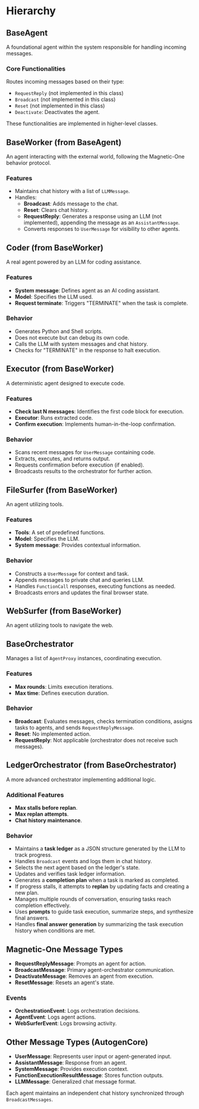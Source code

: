 # Hierarchy

## BaseAgent
A foundational agent within the system responsible for handling incoming messages.

### Core Functionalities
Routes incoming messages based on their type:
- `RequestReply` (not implemented in this class)
- `Broadcast` (not implemented in this class)
- `Reset` (not implemented in this class)
- `Deactivate`: Deactivates the agent.

These functionalities are implemented in higher-level classes.

## BaseWorker (from BaseAgent)
An agent interacting with the external world, following the Magnetic-One behavior protocol.

### Features
- Maintains chat history with a list of `LLMMessage`.
- Handles:
  - **Broadcast**: Adds message to the chat.
  - **Reset**: Clears chat history.
  - **RequestReply**: Generates a response using an LLM (not implemented), appending the message as an `AssistantMessage`.
  - Converts responses to `UserMessage` for visibility to other agents.

## Coder (from BaseWorker)
A real agent powered by an LLM for coding assistance.

### Features
- **System message**: Defines agent as an AI coding assistant.
- **Model**: Specifies the LLM used.
- **Request terminate**: Triggers "TERMINATE" when the task is complete.

### Behavior
- Generates Python and Shell scripts.
- Does not execute but can debug its own code.
- Calls the LLM with system messages and chat history.
- Checks for "TERMINATE" in the response to halt execution.

## Executor (from BaseWorker)
A deterministic agent designed to execute code.

### Features
- **Check last N messages**: Identifies the first code block for execution.
- **Executor**: Runs extracted code.
- **Confirm execution**: Implements human-in-the-loop confirmation.

### Behavior
- Scans recent messages for `UserMessage` containing code.
- Extracts, executes, and returns output.
- Requests confirmation before execution (if enabled).
- Broadcasts results to the orchestrator for further action.

## FileSurfer (from BaseWorker)
An agent utilizing tools.

### Features
- **Tools**: A set of predefined functions.
- **Model**: Specifies the LLM.
- **System message**: Provides contextual information.

### Behavior
- Constructs a `UserMessage` for context and task.
- Appends messages to private chat and queries LLM.
- Handles `FunctionCall` responses, executing functions as needed.
- Broadcasts errors and updates the final browser state.

## WebSurfer (from BaseWorker)
An agent utilizing tools to navigate the web.

## BaseOrchestrator
Manages a list of `AgentProxy` instances, coordinating execution.

### Features
- **Max rounds**: Limits execution iterations.
- **Max time**: Defines execution duration.

### Behavior
- **Broadcast**: Evaluates messages, checks termination conditions, assigns tasks to agents, and sends `RequestReplyMessage`.
- **Reset**: No implemented action.
- **RequestReply**: Not applicable (orchestrator does not receive such messages).

## LedgerOrchestrator (from BaseOrchestrator)
A more advanced orchestrator implementing additional logic.

### Additional Features
- **Max stalls before replan**.
- **Max replan attempts**.
- **Chat history maintenance**.

### Behavior
- Maintains a **task ledger** as a JSON structure generated by the LLM to track progress.
- Handles `Broadcast` events and logs them in chat history.
- Selects the next agent based on the ledger's state.
- Updates and verifies task ledger information.
- Generates a **completion plan** when a task is marked as completed.
- If progress stalls, it attempts to **replan** by updating facts and creating a new plan.
- Manages multiple rounds of conversation, ensuring tasks reach completion effectively.
- Uses **prompts** to guide task execution, summarize steps, and synthesize final answers.
- Handles **final answer generation** by summarizing the task execution history when conditions are met.

## Magnetic-One Message Types
- **RequestReplyMessage**: Prompts an agent for action.
- **BroadcastMessage**: Primary agent-orchestrator communication.
- **DeactivateMessage**: Removes an agent from execution.
- **ResetMessage**: Resets an agent's state.

### Events
- **OrchestrationEvent**: Logs orchestration decisions.
- **AgentEvent**: Logs agent actions.
- **WebSurferEvent**: Logs browsing activity.

## Other Message Types (AutogenCore)
- **UserMessage**: Represents user input or agent-generated input.
- **AssistantMessage**: Response from an agent.
- **SystemMessage**: Provides execution context.
- **FunctionExecutionResultMessage**: Stores function outputs.
- **LLMMessage**: Generalized chat message format.

Each agent maintains an independent chat history synchronized through `BroadcastMessages`.
